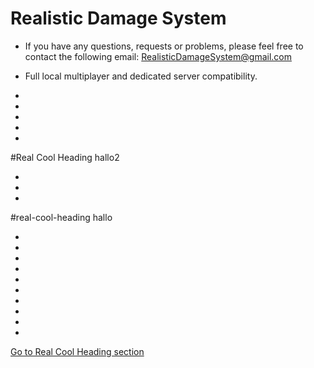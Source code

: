 # Realistic Damage System

- If you have any questions, requests or problems, please feel free to contact the following email: RealisticDamageSystem@gmail.com
- Full local multiplayer and dedicated server compatibility.

-
-
-
-
-
#Real Cool Heading
hallo2

-
-
-

#real-cool-heading
hallo

-
-
-
-
-
-
-
-
-
-
[Go to Real Cool Heading section](#real-cool-heading)
